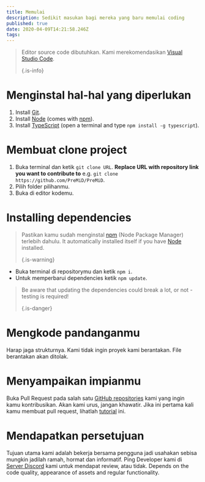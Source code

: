 ```yaml
---
title: Memulai
description: Sedikit masukan bagi mereka yang baru memulai coding
published: true
date: 2020-04-09T14:21:58.246Z
tags:
---
```


> Editor source code dibutuhkan. Kami merekomendasikan [Visual Studio Code](https://code.visualstudio.com/). 
> 
> {.is-info}

# Menginstal hal-hal yang diperlukan
1. Install [Git](https://git-scm.com/).
2. Install [Node](https://nodejs.org/en/) (comes with [npm](https://www.npmjs.com/)).
3. Install [TypeScript](https://www.typescriptlang.org/index.html#download-links) (open a terminal and type `npm install -g typescript`).

# Membuat clone project
1. Buka terminal dan ketik `git clone URL`. **Replace URL with repository link you want to contribute to** e.g. `git clone https://github.com/PreMiD/PreMiD`.
2. Pilih folder pilihanmu.
3. Buka di editor kodemu.

# Installing dependencies
> Pastikan kamu sudah menginstal [npm](https://www.npmjs.com/) (Node Package Manager) terlebih dahulu. It automatically installed itself if you have [Node](https://nodejs.org/en/) installed. 
> 
> {.is-warning}

- Buka terminal di repositorymu dan ketik `npm i`.
- Untuk memperbarui dependencies ketik `npm update`.

> Be aware that updating the dependencies could break a lot, or not - testing is required! 
> 
> {.is-danger}

# Mengkode pandanganmu
Harap jaga strukturnya. Kami tidak ingin proyek kami berantakan. File berantakan akan ditolak.

# Menyampaikan impianmu
Buka Pull Request pada salah satu [GitHub repositories](https://github.com/PreMiD/) kami yang ingin kamu kontribusikan. Akan kami urus, jangan khawatir. Jika ini pertama kali kamu membuat pull request, lihatlah [tutorial](https://help.github.com/en/articles/creating-a-pull-request) ini.

# Mendapatkan persetujuan
Tujuan utama kami adalah bekerja bersama pengguna jadi usahakan sebisa mungkin jadilah ramah, hormat dan informatif. Ping Developer kami di [Server Discord](https://discord.gg/WvfVZ8T) kami untuk mendapat review, atau tidak. Depends on the code quality, appearance of assets and regular functionality.